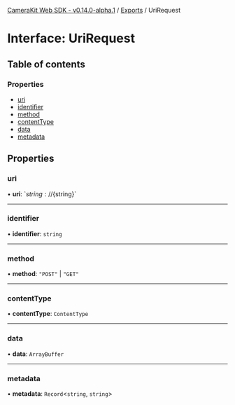 [CameraKit Web SDK - v0.14.0-alpha.1](../README.md) / [Exports](../modules.md) / UriRequest

# Interface: UriRequest

## Table of contents

### Properties

- [uri](UriRequest.md#uri)
- [identifier](UriRequest.md#identifier)
- [method](UriRequest.md#method)
- [contentType](UriRequest.md#contenttype)
- [data](UriRequest.md#data)
- [metadata](UriRequest.md#metadata)

## Properties

### uri

• **uri**: \`${string}://${string}\`

___

### identifier

• **identifier**: `string`

___

### method

• **method**: ``"POST"`` \| ``"GET"``

___

### contentType

• **contentType**: `ContentType`

___

### data

• **data**: `ArrayBuffer`

___

### metadata

• **metadata**: `Record`<`string`, `string`\>
